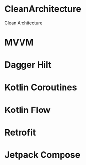 # CleanArchitecture
Clean Architecture

# MVVM
# Dagger Hilt
# Kotlin Coroutines
# Kotlin Flow
# Retrofit
# Jetpack Compose
